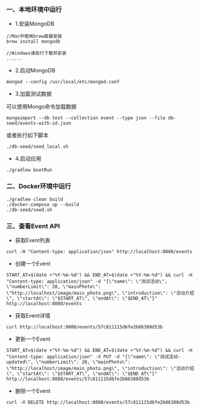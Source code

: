 ### 一、本地环境中运行

* 1.安装MongoDB

```
//Mac中使用brew直接安装
brew install mongodb

//Windows请自行下载并安装
......
```


* 2.启动MongoDB

```
mongod --config /usr/local/etc/mongod.conf
```

* 3.加载测试数据

可以使用Mongo命令加载数据
	
	
```
mongoimport --db test --collection event --type json --file db-seed/events-with-id.json
```

或者执行如下脚本

```
./db-seed/seed_local.sh
```


* 4.启动应用

```
./gradlew bootRun
```

### 二、Docker环境中运行

```
./gradlew clean build
./docker-compose up --build
./db-seed/seed.sh
```

### 三、查看Event API

* 获取Event列表

```
curl -H "Content-type: application/json" http://localhost:8080/events
```
 
* 创建一个Event

```
START_AT=$(date +"%Y-%m-%d") && END_AT=$(date +"%Y-%m-%d") && curl -H "Content-type: application/json" -d "{\"name\": \"测试活动\", \"numberLimit\": 20, \"mainPhoto\": \"http://localhost/image/main_photo.png\", \"introduction\": \"活动介绍\", \"startAt\": \"$START_AT\", \"endAt\": \"$END_AT\"}" http://localhost:8080/events
```
* 获取Event详情

```
curl http://localhost:8080/events/57c811115d6fe2b86380d53b
```


* 更新一个Event

```
START_AT=$(date +"%Y-%m-%d") && END_AT=$(date +"%Y-%m-%d") && curl -H "Content-type: application/json" -X PUT -d "{\"name\": \"测试活动-updated\", \"numberLimit\": 20, \"mainPhoto\": \"http://localhost/image/main_photo.png\", \"introduction\": \"活动介绍\", \"startAt\": \"$START_AT\", \"endAt\": \"$END_AT\"}" http://localhost:8080/events/57c811115d6fe2b86380d53b
```


* 删除一个Event

```
curl -X DELETE http://localhost:8080/events/57c811115d6fe2b86380d53b
```